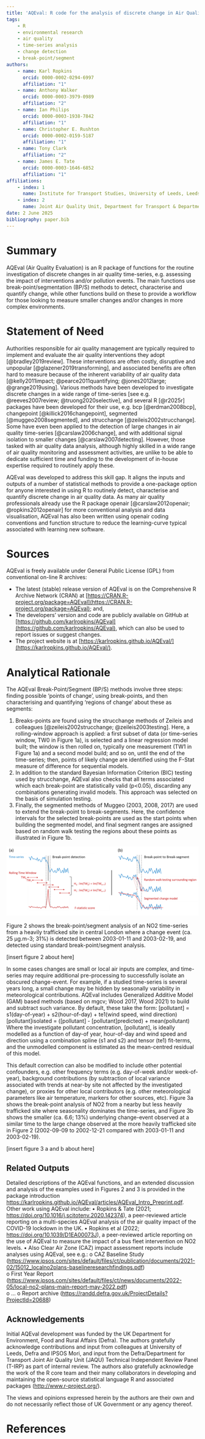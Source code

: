 ```yaml
---
title: 'AQEval: R code for the analysis of discrete change in Air Quality time-series'
tags: 
    - R
    - environmental research
    - air quality
    - time-series analysis 
    - change detection 
    - break-point/segment
authors:
    - name: Karl Ropkins
      orcid: 0000-0002-0294-6997
      affiliation: "1"
    - name: Anthony Walker
      orcid: 0000-0003-3979-0989
      affiliation: "2"
    - name: Ian Philips
      orcid: 0000-0003-1938-7842
      affiliation: "1"
    - name: Christopher E. Rushton
      orcid: 0000-0002-0159-5187
      affiliation: "1"
    - name: Tony Clark
      affiliation: "2"
    - name: James E. Tate
      orcid: 0000-0003-1646-6852
      affiliation: "1"
affiliations:
    - index: 1
      name: Institute for Transport Studies, University of Leeds, Leeds, LS2 9JT, UK
    - index: 2
      name: Joint Air Quality Unit, Department for Transport & Department for Environment, Food and Rural Affairs, Marsham Street London, SW1P 4DF, UK
date: 2 June 2025
bibliography: paper.bib
---
```


# Summary

AQEval (Air Quality Evaluation) is an R package of functions for the routine investigation 
of discrete changes in air quality time-series, e.g. assessing the impact of interventions 
and/or pollution events. The main functions use break-point/segmentation (BP/S) methods to 
detect, characterise and quantify change, while other functions build on these to provide 
a workflow for those looking to measure smaller changes and/or changes in more complex 
environments. 

# Statement of Need

Authorities responsible for air quality management are typically required to implement and 
evaluate the air quality interventions they adopt [@bradley2019review]. These interventions 
are often costly, disruptive and unpopular [@glazener2019transforming], and associated 
benefits are often hard to measure because of the inherent variability of air quality data 
[@kelly2011impact; @pearce2011quantifying; @jones2012large; @grange2019using]. Various 
methods have been developed to investigate discrete changes in a wide range of time-series 
[see e.g. @reeves2007review; @truong2020selective], and several R [@r2025r] packages have 
been developed for their use, e.g. bcp [@erdman2008bcp], changepoint [@killick2016changepoint], 
segmented [@muggeo2008segmented], and strucchange [@zeileis2002strucchange]. Some have even 
been applied to the detection of large changes in air quality time-series [@carslaw2006change], 
and with additional signal isolation to smaller changes [@carslaw2007detecting]. However, 
those tasked with air quality data analysis, although highly skilled in a wide range of air 
quality monitoring and assessment activities, are unlike to be able to dedicate sufficient 
time and funding to the development of in-house expertise required to routinely apply these. 

AQEval was developed to address this skill gap. It aligns the inputs and outputs of a number 
of statistical methods to provide a one-package option for anyone interested in using R to 
routinely detect, characterise and quantify discrete change in air quality data. As many 
air quality professionals already use the R package openair [@carslaw2012openair; @ropkins2012openair] 
for more conventional analysis and data visualisation, AQEval has also been written using 
openair coding conventions and function structure to reduce the learning-curve typical 
associated with learning new software. 

# Sources

AQEval is freely available under General Public License (GPL) from conventional on-line R archives: 

-	The latest (stable) release version of AQEval is on the Comprehensive R Archive Network (CRAN) at 
[https://CRAN.R-project.org/package=AQEval](https://CRAN.R-project.org/package=AQEval); and, 
-	The developers’ version and code are publicly available on GitHub at 
[https://github.com/karlropkins/AQEval](https://github.com/karlropkins/AQEval), which can also be 
used to report issues or suggest changes. 
-	The project website is at [https://karlropkins.github.io/AQEval/](https://karlropkins.github.io/AQEval/).


# Analytical Rationale

The AQEval Break-Point/Segment (BP/S) methods involve three steps: finding possible ‘points of change’, 
using break-points, and then characterising and quantifying ‘regions of change’ about these as segments:  

1. Breaks-points are found using the strucchange methods of Zeileis and colleagues 
   [@zeileis2002strucchange; @zeileis2003testing]. Here, a rolling-window approach is applied: 
   a first subset of data (or time-series window, TW0 in Figure 1a), is selected and a linear 
   regression model built; the window is then rolled on, typically one measurement (TW1 in 
   Figure 1a) and a second model build; and so on, until the end of the time-series; then, 
   points of likely change are identified using the F-Stat measure of difference for sequential 
   models. 
2. In addition to the standard Bayesian Information Criterion (BIC) testing used by strucchange, 
   AQEval also checks that all terms associated which each break-point are statistically valid 
   (p<0.05), discarding any combinations generating invalid models. This approach was selected 
   on the basis of simulation testing.
3. Finally, the segmented methods of Muggeo (2003, 2008, 2017) are used to extend the break-point 
   to break-segments. Here, the confidence intervals for the selected break-points are used as the 
   start points when building the segmented model, and final segment ranges are assigned based on 
   random walk testing the regions about these points as illustrated in Figure 1b.    

![The basic break-point/segment scheme: (a) Break-point to identified change-points, and (b) segment modelling of the regions about the break-points to produce break-segments.](assets/figure_1.png)


Figure 2 shows the break-point/segment analysis of an NO2 time-series from a heavily trafficked site in central London where a change event (ca. 25 µg.m-3; 31%) is detected between 2003-01-11 and 2003-02-19, and detected using standard break-point/segment analysis. 

[insert figure 2 about here]

In some cases changes are small or local air inputs are complex, and time-series may require additional pre-processing to successfully isolate an obscured change-event. For example, if a studied time-series is several years long, a small change may be hidden by seasonally variability in meteorological contributions. AQEval includes Generalized Additive Model (GAM) based methods (based on mgcv; Wood 2017, Wood 2021) to build and subtract such variance. By default, these take the form: 
[pollutant] = s1(day-of-year) + s2(hour-of-day) + te1(wind speed, wind direction)
[pollutant]isolated = ([pollutant] - [pollutant]predicted) + mean(pollutant)
Where the investigate pollutant concentration, [pollutant], is ideally modelled as a function of day-of year, hour-of-day and wind speed and direction using a combination spline (s1 and s2) and tensor (te1) fit-terms, and the unmodelled component is estimated as the mean-centred residual of this model.
  
This default correction can also be modified to include other potential confounders, e.g. other frequency terms (e.g. day-of-week and/or week-of-year), background contributions (by subtraction of local variance associated with trends at near-by site not affected by the investigated change), or proxies for other local contributors (e.g. other meteorological parameters like air temperature, markers for other sources, etc). Figure 3a shows the break-point analysis of NO2 from a nearby but less heavily trafficked site where seasonality dominates the time-series, and Figure 3b shows the smaller (ca. 6.6; 13%) underlying change-event observed at a similar time to the large change observed at the more heavily trafficked site in Figure 2 (2002-09-09 to 2002-12-21 compared with 2003-01-11 and 2003-02-19).  

[insert figure 3 a and b about here]

## Related Outputs 

Detailed descriptions of the AQEval functions, and an extended discussion and analysis of the examples used in Figures 2 and 3 is provided in the package introduction https://karlropkins.github.io/AQEval/articles/AQEval_Intro_Preprint.pdf.  
Other work using AQEval include:
•	Ropkins & Tate (2021; https://doi.org/10.1016/j.scitotenv.2020.142374), a peer-reviewed article reporting on a multi-species AQEval analysis of the air quality impact of the COVID-19 lockdown in the UK. 
•	Ropkins et al (2022; https://doi.org/10.1039/D1EA00073J), a peer-reviewed article reporting on the use of AQEval to measure the impact of a bus fleet intervention on NO2 levels. 
•	Also Clear Air Zone (CAZ) impact assessment reports include analyses using AQEval, see e.g.: 
o	CAZ Baseline Study (https://www.ipsos.com/sites/default/files/ct/publication/documents/2021-02/15012_localno2plans-baselineresearchfindings.pdf)   
o	First Year Report (https://www.ipsos.com/sites/default/files/ct/news/documents/2022-05/local-no2-plans-main-report-may-2022.pdf)  
o	…
o	Report archive (https://randd.defra.gov.uk/ProjectDetails?ProjectId=20688)  

## Acknowledgements 

Initial AQEval development was funded by the UK Department for Environment, Food and Rural Affairs (Defra).  The authors gratefully acknowledge contributions and input from colleagues at University of Leeds, Defra and IPSOS Mori, and input from the Defra/Department for Transport Joint Air Quality Unit (JAQU) Technical Independent Review Panel (T-IRP) as part of internal review. The authors also gratefully acknowledge the work of the R core team and their many collaborators in developing and maintaining the open-source statistical language R and associated packages (http://www.r-project.org/).  

The views and opinions expressed herein by the authors are their own and do not necessarily reflect those of UK Government or any agency thereof.

# References
